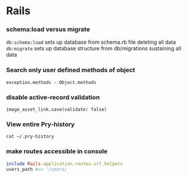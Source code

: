 # Rails
### schema:load versus migrate
`db:schema:load` sets up database from schema.rb file deleting all data  
`db:migrate` sets up database structure from db/migrations sustaining all data  


### Search only user defined methods of object  
`exception.methods - Object.methods`  
### disable active-record validation
`image_asset_link.save(validate: false)`   

### View entire Pry-history
`cat ~/.pry-history`	

### make routes accessible in console  

```ruby 
include Rails.application.routes.url_helpers
users_path #=> '/users/
```
